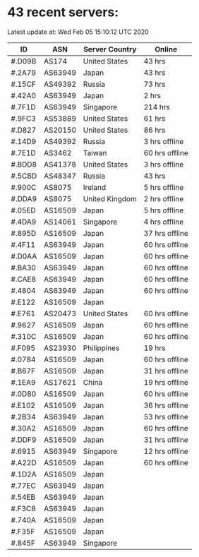 # 43 recent servers:

Latest update at: Wed Feb 05 15:10:12 UTC 2020

| ID | ASN | Server Country | Online |
| -- | --- | -------------- | ------ |
| #.D09B | AS174 | United States | 43 hrs |
| #.2A79 | AS63949 | Japan | 43 hrs |
| #.15CF | AS49392 | Russia | 73 hrs |
| #.42A0 | AS63949 | Japan | 2 hrs |
| #.7F1D | AS63949 | Singapore | 214 hrs |
| #.9FC3 | AS53889 | United States | 61 hrs |
| #.D827 | AS20150 | United States | 86 hrs |
| #.14D9 | AS49392 | Russia | 3 hrs offline |
| #.7E1D | AS3462 | Taiwan | 60 hrs offline |
| #.BDD8 | AS41378 | United States | 3 hrs offline |
| #.5CBD | AS48347 | Russia | 43 hrs |
| #.900C | AS8075 | Ireland | 5 hrs offline |
| #.DDA9 | AS8075 | United Kingdom | 2 hrs offline |
| #.05ED | AS16509 | Japan | 5 hrs offline |
| #.4DA9 | AS14061 | Singapore | 4 hrs offline |
| #.895D | AS16509 | Japan | 37 hrs offline |
| #.4F11 | AS63949 | Japan | 60 hrs offline |
| #.D0AA | AS16509 | Japan | 60 hrs offline |
| #.BA30 | AS63949 | Japan | 60 hrs offline |
| #.CAE8 | AS63949 | Japan | 60 hrs offline |
| #.4804 | AS63949 | Japan | 60 hrs offline |
| #.E122 | AS16509 | Japan | |
| #.E761 | AS20473 | United States | 60 hrs offline |
| #.9627 | AS16509 | Japan | 60 hrs offline |
| #.310C | AS16509 | Japan | 60 hrs offline |
| #.F095 | AS23930 | Philippines | 19 hrs |
| #.0784 | AS16509 | Japan | 60 hrs offline |
| #.B67F | AS16509 | Japan | 31 hrs offline |
| #.1EA9 | AS17621 | China | 19 hrs offline |
| #.0D80 | AS16509 | Japan | 60 hrs offline |
| #.E102 | AS16509 | Japan | 36 hrs offline |
| #.2B34 | AS63949 | Japan | 53 hrs offline |
| #.30A2 | AS16509 | Japan | 60 hrs offline |
| #.DDF9 | AS16509 | Japan | 31 hrs offline |
| #.6915 | AS63949 | Singapore | 12 hrs offline |
| #.A22D | AS16509 | Japan | 60 hrs offline |
| #.1D2A | AS16509 | Japan | |
| #.77EC | AS63949 | Japan | |
| #.54EB | AS63949 | Japan | |
| #.F3C8 | AS63949 | Japan | |
| #.740A | AS16509 | Japan | |
| #.F35F | AS16509 | Japan | |
| #.845F | AS63949 | Singapore | |

